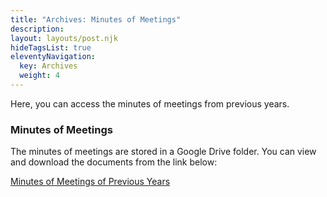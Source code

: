 ```yaml
---
title: "Archives: Minutes of Meetings"
description: 
layout: layouts/post.njk
hideTagsList: true
eleventyNavigation:
  key: Archives
  weight: 4
---
```


Here, you can access the minutes of meetings from previous years.

### **Minutes of Meetings**

The minutes of meetings are stored in a Google Drive folder. You can view and download the documents from the link below:

[Minutes of Meetings of Previous Years](https://drive.google.com/drive/folders/1XVvCzpiF2Xwf7KiwcFFjMP4y42AQypxf)